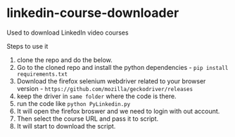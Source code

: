 # linkedin-course-downloader
Used to download LinkedIn video courses

Steps to use it 
1. clone the repo and do the below.
2. Go to the cloned repo and install the python dependencies - `pip install requirements.txt`
3. Download the firefox selenium webdriver related to your browser version - `https://github.com/mozilla/geckodriver/releases`
4. keep the driver in `same folder` where the code is there.
5. run the code like `python PyLinkedin.py`
6. It will open the firefox broswer and we need to login with out account.
7. Then select the course URL and pass it to script.
8. It will start to download the script.
